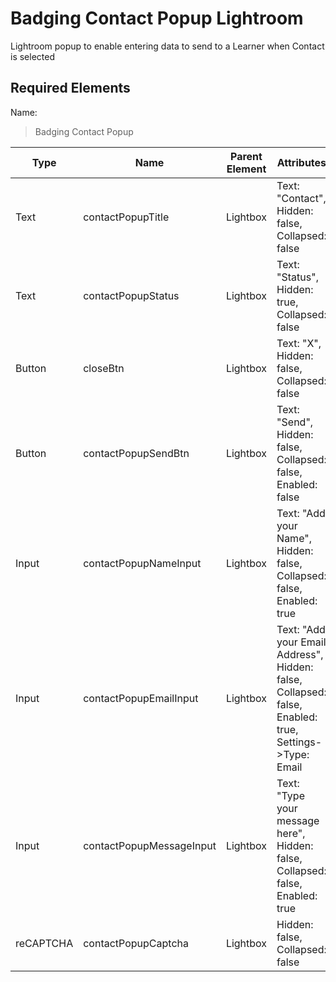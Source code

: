 # Badging Contact Popup Lightroom
Lightroom popup to enable entering data to send to a Learner when Contact is selected

## Required Elements
Name:
> Badging Contact Popup

| Type                 | Name                       | Parent Element    | Attributes                                        |
|----------------------|----------------------------|-------------------|--------------------------------|
| Text                 | contactPopupTitle          | Lightbox          | Text: "Contact", Hidden: false, Collapsed: false |
| Text                 | contactPopupStatus         | Lightbox          | Text: "Status", Hidden: true, Collapsed: false |
| Button               | closeBtn                   | Lightbox          | Text: "X", Hidden: false, Collapsed: false |
| Button               | contactPopupSendBtn        | Lightbox          | Text: "Send", Hidden: false, Collapsed: false, Enabled: false |
| Input                | contactPopupNameInput      | Lightbox          | Text: "Add your Name", Hidden: false, Collapsed: false, Enabled: true |
| Input                | contactPopupEmailInput     | Lightbox          | Text: "Add your Email Address", Hidden: false, Collapsed: false, Enabled: true, Settings->Type: Email |
| Input                | contactPopupMessageInput   | Lightbox          | Text: "Type your message here", Hidden: false, Collapsed: false, Enabled: true |
| reCAPTCHA            | contactPopupCaptcha        | Lightbox          | Hidden: false, Collapsed: false       |